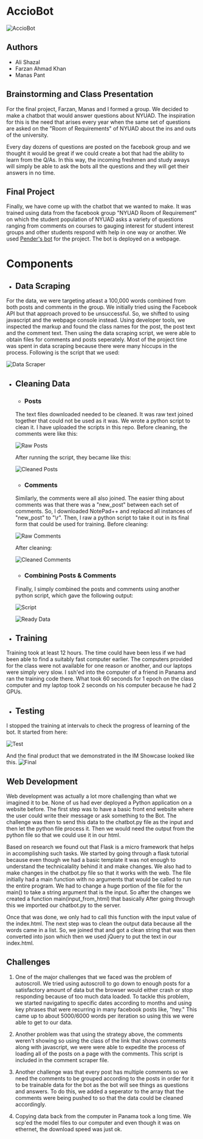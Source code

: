 # AccioBot 

![AccioBot](https://github.com/artintelclass/final-alishazal/blob/master/photos/homepage.png)

## Authors
* Ali Shazal
* Farzan Ahmad Khan
* Manas Pant

## Brainstorming and Class Presentation

For the final project, Farzan, Manas and I formed a group. We decided to make a chatbot that would answer questions about NYUAD. The inspiration for this is the need that arises every year when the same set of questions are asked on the "Room of Requirements" of NYUAD about the ins and outs of the university. 

Every day dozens of questions are posted on the facebook group and we thought it would be great if we could create a bot that had the ability to learn from the Q/As. In this way, the incoming freshmen and study aways will simply be able to ask the bots all the questions and they will get their answers in no time. 

## Final Project
Finally, we have come up with the chatbot that we wanted to make. It was trained using data from the facebook group "NYUAD Room of Requirement" on which the student population of NYUAD asks a variety of questions ranging from comments on courses to gauging interest for student interest groups and other students respond with help in one way or another. We used [Pender's bot](https://github.com/pender/chatbot-rnn) for the project. The bot is deployed on a webpage.

# Components

* ## Data Scraping
For the data, we were targeting atleast a 100,000 words combined from both posts and comments in the group. We initially tried using the Facebook API but that approach proved to be unsuccessful. So, we shifted to using javascript and the webpage console instead. Using developer tools, we inspected the markup and found the class names for the post, the post text and the comment text. Then using the data scraping script, we were able to obtain files for comments and posts seperately. Most of the project time was spent in data scraping because there were many hiccups in the process.
Following is the script that we used:

![Data Scraper](https://github.com/artintelclass/final-alishazal/blob/master/photos/scraperCode.png)

* ## Cleaning Data
   * ### Posts
   The text files downloaded needed to be cleaned. It was raw text joined together that could not be used as it was.
   We wrote a python script to clean it. I have uploaded the scripts in this repo. Before cleaning, the comments were like        this:
   
   ![Raw Posts](https://github.com/artintelclass/final-alishazal/blob/master/photos/rawPost.png)
   
   After running the script, they became like this:
   
   ![Cleaned Posts](https://github.com/artintelclass/final-alishazal/blob/master/photos/finalPost.png)
   
   * ### Comments
   Similarly, the comments were all also joined. The easier thing about comments was that there was a "new_post" between each set of comments. So, I downloaded NotePad++ and replaced all instances of "new_post" to "\r". Then, I raw a python script to take it out in its final form that could be used for training. 
   Before cleaning:
   
   ![Raw Comments](https://github.com/artintelclass/final-alishazal/blob/master/photos/rawComm.png)
   
   After cleaning:
   
   ![Cleaned Comments](https://github.com/artintelclass/final-alishazal/blob/master/photos/finalComm.png)
   
   * ### Combining Posts & Comments
   
   Finally, I simply combined the posts and comments using another python script, which gave the following output:
   
   ![Script](https://github.com/artintelclass/final-alishazal/blob/master/photos/combine.png)
   
   ![Ready Data](https://github.com/artintelclass/final-alishazal/blob/master/photos/finalData.png)

* ## Training
Training took at least 12 hours. The time could have been less if we had been able to find a suitably fast computer earlier. The computers provided for the class were not available for one reason or another, and our laptops were simply very slow. I ssh'ed into the computer of a friend in Panama and ran the training code there. What took 60 seconds for 1 epoch on the class computer and my laptop took 2 seconds on his computer because he had 2 GPUs.



* ## Testing
I stopped the training at intervals to check the progress of learning of the bot.
It started from here:

![Test](https://github.com/artintelclass/final-alishazal/blob/master/photos/test.jpeg)

And the final product that we demonstrated in the IM Showcase looked like this.
![Final](https://github.com/artintelclass/final-alishazal/blob/master/photos/usertest.png)


## Web Development

Web development was actually a lot more challenging than what we imagined it to be. None of us had ever deployed a Python application on a website before. The first step was to have a basic front end website where the user could write their message or ask something to the Bot. The challenge was then to send this data to the chatbot.py file as the input and then let the python file process it. Then we would need the output from the python file so that we could use it in our html.

Based on research we found out that Flask is a micro framework that helps in accomplishing such tasks. We started by going through a flask tutorial because even though we had a basic template it was not enough to understand the technicalality behind it and make changes. We also had to make changes in the chatbot.py file so that it works with the web. The file initially had a main function with no arguments that would be called to run the entire program. We had to change a huge portion of the file for the main() to take a string argument that is the input. So after the changes we created a function main(input_from_html) that basically After going through this we imported our chatbot.py to the server. 

Once that was done, we only had to call this function with the input value of the index.html. The next step was to clean the output data because all the words came in a list. So, we joined that and got a clean string that was then converted into json which then we used jQuery to put the text in our index.html.

## Challenges

1. One of the major challenges that we faced was the problem of autoscroll. We tried using autoscroll to go down to enough posts for a satisfactory amount of data but the browser would either crash or stop responding because of too much data loaded. To tackle this problem, we started navigating to specific dates according to months and using key phrases that were recurring in many facebook posts like, "hey." This came up to about 5000/6000 words per iteration so using this we were able to get to our data. 

2. Another problem was that using the strategy above, the comments weren't showing so using the class of the link that shows comments along with javascript, we were were able to expedite the process of loading all of the posts on a page with the comments. This script is included in the comment scraper file. 

3. Another challenge was that every post has multiple comments so we need the comments to be grouped according to the posts in order for it to be trainable data for the bot as the bot will see things as questions and answers. To do this, we added a seperator to the array that the comments were being pushed to so that the data could be cleaned accordingly.

4. Copying data back from the computer in Panama took a long time. We scp'ed the model files to our computer and even though it was on ethernet, the download speed was just ok.

